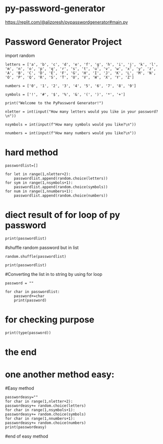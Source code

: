 # py-password-generator

https://replit.com/@alizoresh/pypasswordgenerator#main.py

# Password Generator Project

import random

	letters = ['a', 'b', 'c', 'd', 'e', 'f', 'g', 'h', 'i', 'j', 'k', 'l', 'm', 'n', 'o', 'p', 'q', 'r', 's', 't', 'u', 'v', 'w', 'x', 'y', 'z', 'A', 'B', 'C', 'D', 'E', 'F', 'G', 'H', 'I', 'J', 'K', 'L', 'M', 'N', 'O', 'P', 'Q', 'R', 'S', 'T', 'U', 'V', 'W', 'X', 'Y', 'Z']

	numbers = ['0', '1', '2', '3', '4', '5', '6', '7', '8', '9']

	symbols = ['!', '#', '$', '%', '&', '(', ')', '*', '+']

	print("Welcome to the PyPassword Generator!")

	nletter = int(input("How many letters would you like in your password?\n")) 

	nsymbols = int(input(f"How many symbols would you like?\n"))

	nnumbers = int(input(f"How many numbers would you like?\n"))


# hard method

	passwordlist=[]

	for let in range(1,nletter+2):
		passwordlist.append(random.choice(letters))
 	for sym in range(1,nsymbols+1):
		passwordlist.append(random.choice(symbols))
 	for num in range(1,nnumbers+1):
		passwordlist.append(random.choice(numbers))
	
# diect result of for loop of py password

	print(passwordlist)

#shuffle random password but in list

	random.shuffle(passwordlist)

	print(passwordlist)

#Converting the list in to string by using for loop

	password = ""

	for char in passwordlist:
		password+=char
		print(password)

# for checking purpose

	print(type(password))

# the end
# one another method easy:
#Easy method

	passwordeasy=""
	for char in range(1,nletter+2):
  	passwordeasy+= random.choice(letters)
	for char in range(1,nsymbols+1):
  	passwordeasy+= random.choice(symbols)
	for char in range(1,nnumbers+1):
  	passwordeasy+= random.choice(numbers)
	print(passwordeasy)
#end of easy method
